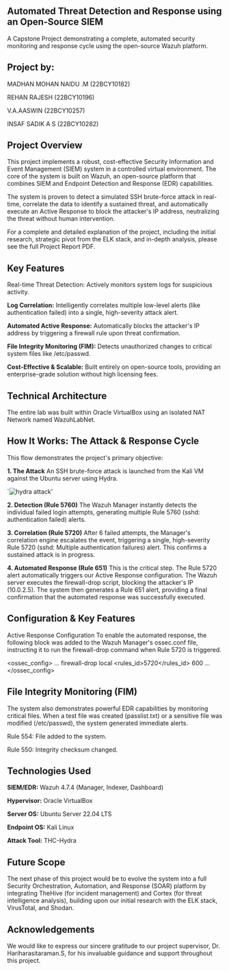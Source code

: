 ## Automated Threat Detection and Response using an Open-Source SIEM

A Capstone Project demonstrating a complete, automated security monitoring and response cycle using the open-source Wazuh platform.

## Project by:

MADHAN MOHAN NAIDU .M (22BCY10182)

REHAN RAJESH (22BCY10196)

V.A.AASWIN (22BCY10257)

INSAF SADIK A S (22BCY10282)

## Project Overview
This project implements a robust, cost-effective Security Information and Event Management (SIEM) system in a controlled virtual environment. The core of the system is built on Wazuh, an open-source platform that combines SIEM and Endpoint Detection and Response (EDR) capabilities.

The system is proven to detect a simulated SSH brute-force attack in real-time, correlate the data to identify a sustained threat, and automatically execute an Active Response to block the attacker's IP address, neutralizing the threat without human intervention.

For a complete and detailed explanation of the project, including the initial research, strategic pivot from the ELK stack, and in-depth analysis, please see the full Project Report PDF.

## Key Features
Real-time Threat Detection: Actively monitors system logs for suspicious activity.

**Log Correlation:** Intelligently correlates multiple low-level alerts (like authentication failed) into a single, high-severity attack alert.

**Automated Active Response:** Automatically blocks the attacker's IP address by triggering a firewall rule upon threat confirmation.

**File Integrity Monitoring (FIM):** Detects unauthorized changes to critical system files like /etc/passwd.

**Cost-Effective & Scalable:** Built entirely on open-source tools, providing an enterprise-grade solution without high licensing fees.

## Technical Architecture
The entire lab was built within Oracle VirtualBox using an isolated NAT Network named WazuhLabNet.

## How It Works: The Attack & Response Cycle
This flow demonstrates the project's primary objective:

**1. The Attack**
An SSH brute-force attack is launched from the Kali VM against the Ubuntu server using Hydra.

`![hydra attack](https://github.com/user-attachments/assets/00d47f3d-51a4-4f33-a53a-a4fe72bd341d)'

**2. Detection (Rule 5760)**
The Wazuh Manager instantly detects the individual failed login attempts, generating multiple Rule 5760 (sshd: authentication failed) alerts.


**3. Correlation (Rule 5720)**
After 6 failed attempts, the Manager's correlation engine escalates the event, triggering a single, high-severity Rule 5720 (sshd: Multiple authentication failures) alert. This confirms a sustained attack is in progress.


**4. Automated Response (Rule 651)**
This is the critical step. The Rule 5720 alert automatically triggers our Active Response configuration. The Wazuh server executes the firewall-drop script, blocking the attacker's IP (10.0.2.5). The system then generates a Rule 651 alert, providing a final confirmation that the automated response was successfully executed.



## Configuration & Key Features
Active Response Configuration
To enable the automated response, the following block was added to the Wazuh Manager's ossec.conf file, instructing it to run the firewall-drop command when Rule 5720 is triggered.

<ossec_config>
  ...
  <active-response>
    <command>firewall-drop</command>
    <location>local</location>
    <rules_id>5720</rules_id>
    <timeout>600</timeout>
  </active-response>
  ...
</ossec_config>

## File Integrity Monitoring (FIM)
The system also demonstrates powerful EDR capabilities by monitoring critical files. When a test file was created (passlist.txt) or a sensitive file was modified (/etc/passwd), the system generated immediate alerts.

Rule 554: File added to the system.

Rule 550: Integrity checksum changed.


## Technologies Used
**SIEM/EDR:** Wazuh 4.7.4 (Manager, Indexer, Dashboard)

**Hypervisor:** Oracle VirtualBox

**Server OS:** Ubuntu Server 22.04 LTS

**Endpoint OS:** Kali Linux

**Attack Tool:** THC-Hydra

## Future Scope
The next phase of this project would be to evolve the system into a full Security Orchestration, Automation, and Response (SOAR) platform by integrating TheHive (for incident management) and Cortex (for threat intelligence analysis), building upon our initial research with the ELK stack, VirusTotal, and Shodan.

## Acknowledgements
We would like to express our sincere gratitude to our project supervisor, Dr. Hariharasitaraman.S, for his invaluable guidance and support throughout this project.
